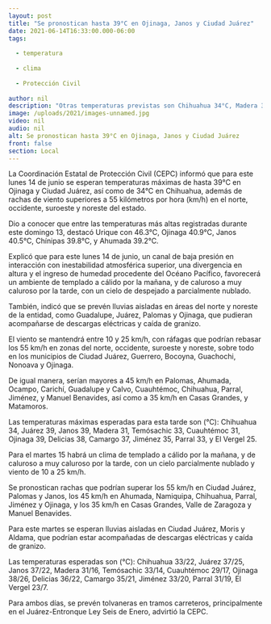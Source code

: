 ```yaml
---
layout: post
title: "Se pronostican hasta 39°C en Ojinaga, Janos y Ciudad Juárez"
date: 2021-06-14T16:33:00.000-06:00
tags:
  
  - temperatura
  
  - clima
  
  - Protección Civil
  
author: nil
description: "Otras temperaturas previstas son Chihuahua 34°C, Madera 31°C, Temósachic 33°C, Cuauhtémoc 31°C, Delicias 38°C, Camargo 37°C, Jiménez 35°C, Parral 33°C y El Vergel 25, informa Protección Civil; se prevén lluvias aisladas en zonas del norte y noreste del estado"
image: /uploads/2021/images-unnamed.jpg
video: nil
audio: nil
alt: Se pronostican hasta 39°C en Ojinaga, Janos y Ciudad Juárez
front: false
section: Local
---
```


La Coordinación Estatal de Protección Civil (CEPC) informó que para este lunes 14 de junio se esperan temperaturas máximas de hasta 39°C en Ojinaga y Ciudad Juárez, así como de 34°C en Chihuahua, además de rachas de viento superiores a 55 kilómetros por hora (km/h) en el norte, occidente, suroeste y noreste del estado.

Dio a conocer que entre las temperaturas más altas registradas durante este domingo 13, destacó Urique con 46.3°C, Ojinaga 40.9°C, Janos 40.5°C, Chínipas 39.8°C, y Ahumada 39.2°C.

Explicó que para este lunes 14 de junio, un canal de baja presión en interacción con inestabilidad atmosférica superior, una divergencia en altura y el ingreso de humedad procedente del Océano Pacífico, favorecerá un ambiente de templado a cálido por la mañana, y de caluroso a muy caluroso por la tarde, con un cielo de despejado a parcialmente nublado.

También, indicó que se prevén lluvias aisladas en áreas del norte y noreste de la entidad, como Guadalupe, Juárez, Palomas y Ojinaga, que pudieran acompañarse de descargas eléctricas y caída de granizo.

El viento se mantendrá entre 10 y 25 km/h, con ráfagas que podrían rebasar los 55 km/h en zonas del norte, occidente, suroeste y noreste, sobre todo en los municipios de Ciudad Juárez, Guerrero, Bocoyna, Guachochi, Nonoava y Ojinaga.

De igual manera, serían mayores a 45 km/h en Palomas, Ahumada, Ocampo, Carichí, Guadalupe y Calvo, Cuauhtémoc, Chihuahua, Parral, Jiménez, y Manuel Benavides, así como a 35 km/h en Casas Grandes, y Matamoros.

Las temperaturas máximas esperadas para esta tarde son (°C): Chihuahua 34, Juárez 39, Janos 39, Madera 31, Temósachic 33, Cuauhtémoc 31, Ojinaga 39, Delicias 38, Camargo 37, Jiménez 35, Parral 33, y El Vergel 25.

Para el martes 15 habrá un clima de templado a cálido por la mañana, y de caluroso a muy caluroso por la tarde, con un cielo parcialmente nublado y viento de 10 a 25 km/h.

Se pronostican rachas que podrían superar los 55 km/h en Ciudad Juárez, Palomas y Janos, los 45 km/h en Ahumada, Namiquipa, Chihuahua, Parral, Jiménez y Ojinaga, y los 35 km/h en Casas Grandes, Valle de Zaragoza y Manuel Benavides.

Para este martes se esperan lluvias aisladas en Ciudad Juárez, Moris y Aldama, que podrían estar acompañadas de descargas eléctricas y caída de granizo.

Las temperaturas esperadas son (°C): Chihuahua 33/22, Juárez 37/25, Janos 37/22, Madera 31/16, Temósachic 33/14, Cuauhtémoc 29/17, Ojinaga 38/26, Delicias 36/22, Camargo 35/21, Jiménez 33/20, Parral 31/19, El Vergel 23/7.

Para ambos días, se prevén tolvaneras en tramos carreteros, principalmente en el Juárez-Entronque Ley Seis de Enero, advirtió la CEPC.